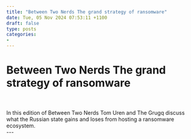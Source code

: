 ```yaml
---
title: "Between Two Nerds The grand strategy of ransomware"
date: Tue, 05 Nov 2024 07:53:11 +1100
draft: false
type: posts
categories: 
- 
---
```

# Between Two Nerds The grand strategy of ransomware

<br/>

<br/>
In this edition of Between Two Nerds Tom Uren and The Grugq discuss what the Russian state gains and loses from hosting a ransomware ecosystem.

<br/>
---
